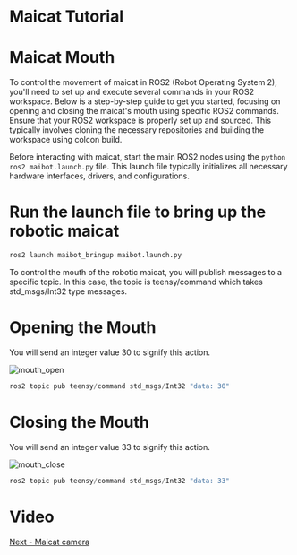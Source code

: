 # Maicat Tutorial
# Maicat Mouth
To control the movement of maicat in ROS2 (Robot Operating System 2), you'll need to set up and execute several commands in your ROS2 workspace. Below is a step-by-step guide to get you started, focusing on opening and closing the maicat's mouth using specific ROS2 commands.
Ensure that your ROS2 workspace is properly set up and sourced. This typically involves cloning the necessary repositories and building the workspace using colcon build. 

Before interacting with maicat, start the main ROS2 nodes using the ```python ros2 maibot.launch.py``` file. This launch file typically initializes all necessary hardware interfaces, drivers, and configurations.

# Run the launch file to bring up the robotic maicat
```python
ros2 launch maibot_bringup maibot.launch.py
```
To control the mouth of the robotic maicat, you will publish messages to a specific topic. In this case, the topic is teensy/command which takes std_msgs/Int32 type messages.

# Opening the Mouth 
You will send an integer value 30 to signify this action.

![mouth_open](https://github.com/macroact/maicat_tutorial/assets/106013071/14b82deb-f992-490f-b25b-ec78b1f588d7)


```python
ros2 topic pub teensy/command std_msgs/Int32 "data: 30"
```

# Closing the Mouth 
You will send an integer value 33 to signify this action.

![mouth_close](https://github.com/macroact/maicat_tutorial/assets/106013071/736565d4-562c-49b7-907c-1f167eae4d6f)


```python
ros2 topic pub teensy/command std_msgs/Int32 "data: 33"
```
# Video 

[Next - Maicat camera](../04_maicat_camera/README.md)

